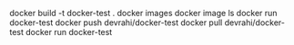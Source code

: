 docker build -t docker-test .
docker images
docker image ls
docker run docker-test
docker push devrahi/docker-test
docker pull devrahi/docker-test
docker run docker-test
